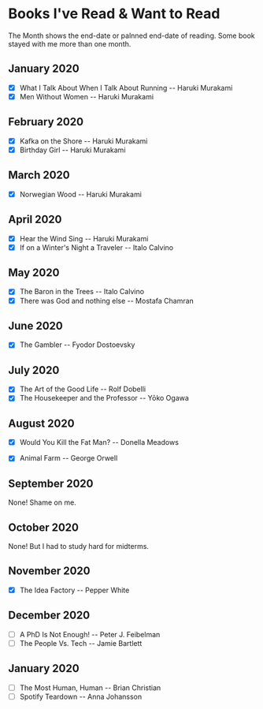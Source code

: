 # Books I've Read & Want to Read
The Month shows the end-date or palnned end-date of reading. Some book stayed with me more than one month.

## January 2020

- [X] What I Talk About When I Talk About Running -- Haruki Murakami
- [X] Men Without Women -- Haruki Murakami

## February 2020

- [X] Kafka on the Shore -- Haruki Murakami
- [X] Birthday Girl -- Haruki Murakami

## March 2020

- [X] Norwegian Wood -- Haruki Murakami

## April 2020
- [X] Hear the Wind Sing -- Haruki Murakami
- [X] If on a Winter's Night a Traveler -- Italo Calvino

## May 2020

- [X] The Baron in the Trees -- Italo Calvino
- [X] There was God and nothing else -- Mostafa Chamran
## June 2020

- [X] The Gambler -- Fyodor Dostoevsky

## July 2020

- [X] The Art of the Good Life -- Rolf Dobelli
- [X] The Housekeeper and the Professor -- Yōko Ogawa

## August 2020

- [X] Would You Kill the Fat Man? -- Donella Meadows
- [X] Animal Farm -- George Orwell


## September 2020

None! Shame on me.

## October 2020

None! But I had to study hard for midterms.

## November 2020

- [X] The Idea Factory -- Pepper White

## December 2020

- [ ] A PhD Is Not Enough! -- Peter J. Feibelman
- [ ] The People Vs. Tech -- Jamie Bartlett

## January 2020

- [ ] The Most Human, Human -- Brian Christian
- [ ] Spotify Teardown -- Anna Johansson
